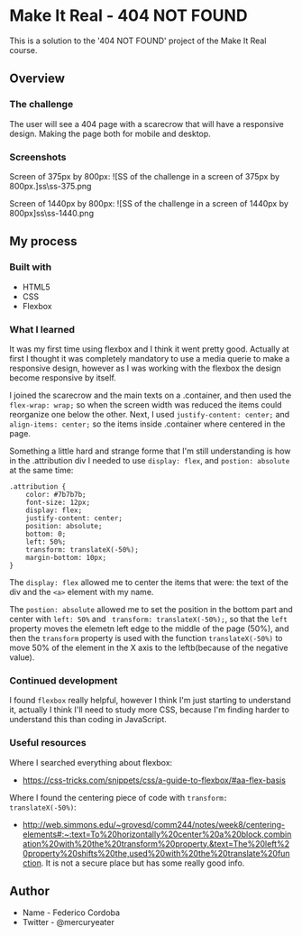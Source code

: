 # Make It Real - 404 NOT FOUND
This is a solution to the '404 NOT FOUND' project of the Make It Real course.
## Overview
### The challenge
The user will see a 404 page with a scarecrow that will have a responsive design. Making the page both for mobile and desktop.
### Screenshots
Screen of 375px by 800px:
![SS of the challenge in a screen of 375px by 800px.]ss\ss-375.png

Screen of 1440px by 800px:
![SS of the challenge in a screen of 1440px by 800px]ss\ss-1440.png
 
## My process
### Built with
- HTML5
- CSS
- Flexbox 
### What I learned
It was my first time using flexbox and I think it went pretty good. Actually at first I thought it was completely mandatory to use a media querie to make a responsive design, however as I was working with the flexbox the design become responsive by itself.

I joined the scarecrow and the main texts on a .container, and then used the `flex-wrap: wrap;` so when the screen width was reduced the items could reorganize one below the other.
Next, I used `justify-content: center;` and `align-items: center;` so the items inside .container where centered in the page.

Something a little hard and strange forme that I'm still understanding is how in the .attribution div I needed to use `display: flex`, and `postion: absolute` at the same time:
```
.attribution {
    color: #7b7b7b;
    font-size: 12px;
    display: flex;
    justify-content: center;
    position: absolute;
    bottom: 0;
    left: 50%;
    transform: translateX(-50%);
    margin-bottom: 10px;
}
```
The `display: flex` allowed me to center the items that were: the text of the div and the `<a>` element with my name.

The `postion: absolute` allowed me to set the position in the bottom part and center with `left: 50%` and ` transform: translateX(-50%);`, so that the `left` property moves the elemetn left edge to the middle of the page (50%), and then the `transform` property is used with the function `translateX(-50%)` to move 50% of the element in the X axis to the leftb(because of the negative value).


### Continued development

I found `flexbox` really helpful, however I think I'm just starting to understand it, actually I think I'll need to study more CSS, because I'm finding harder to understand this than coding in JavaScript. 

### Useful resources
Where I searched everything about flexbox:
- https://css-tricks.com/snippets/css/a-guide-to-flexbox/#aa-flex-basis

Where I found the centering piece of code with `transform: translateX(-50%)`:
- http://web.simmons.edu/~grovesd/comm244/notes/week8/centering-elements#:~:text=To%20horizontally%20center%20a%20block,combination%20with%20the%20transform%20property.&text=The%20left%20property%20shifts%20the,used%20with%20the%20translate%20function.
It is not a secure place but has some really good info.

## Author
- Name - Federico Cordoba 
- Twitter - @mercuryeater

